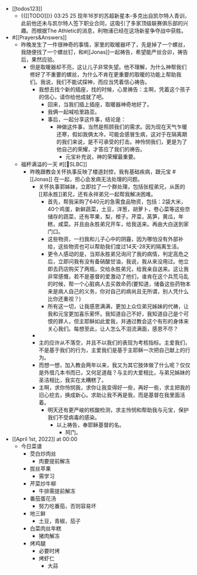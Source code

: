 - [[todos123]]
    - {{[[TODO]]}} 03:25 25 现年16岁的苏超新星本-多克出自凯尔特人青训，此前他还未与凯尔特人签下职业合同，这吸引了多家顶级联赛俱乐部的兴趣。而根据The Athletic的消息，利物浦已经在这场新星争夺战中获胜。
-  #[[Prayers&Answers]]
    - 昨晚发生了一件很神奇的事情，家里的取暖器坏了，先是掉了一个螺丝，我随便找了一个螺丝钉，和#[[Jonas]]一起祷告，希望能严丝合卯，祷告后，果然应验。
        - 但是取暖器却不亮，这让儿子非常失望。他不理解，为什么神帮我们修好了不重要的螺丝，为什么不肯在更重要的取暖的功能上帮助我们。我说，我们不能试探神，而应当凭着信心祷告。
            - 我想去找个新的插座，找的时候，心里祷告：主啊，凭着这个孩子的信心，请你给他成就了吧。
                - 回来，当我们插上插座，取暖器神奇地好了。
                - 我俩一起喊哈里路亚。
                - 事后，一起分享这件事，结论是：
                    - 神做这件事，当然是照顾我们的需求。因为现在天气乍暖还寒，假如我俩太冷，可能会感冒生病，这对于在隔离期的我们来说，是不可承受的打击。神怜悯我们，更是为了他自己的荣耀，才答应了我们的祷告。
                        - 元宝补充说，神的荣耀最重要。
    - 福杯满溢的一天 #[[SLBC]]
        - 昨晚跟教会关怀执事反映了楼道封控，我有基础疾病，跟元宝 #[[Jonas]] 在一起，担心会发病无法处理的问题。
            - 关怀执事郭姊妹，立即拉了一个群处理，包括张程弟兄，从医的[[郑永胜]]弟兄，还有永祥弟兄一起帮我解决困难。
                - 首先，帮我采购了640元的急需食品物资，包括：2袋大米，40个鸡蛋，新鲜蔬菜，土豆，洋葱，胡萝卜，卷心菜等这些奈储存的蔬菜，还有苹果，梨，橙子。芹菜，莴笋，黄瓜，年糕，咸菜。并且由永胜弟兄开车，给我送来。再由大白送到家门口。
                - 这些物资，一扫我和儿子心中的阴霾，因为哪怕没有外部补给，这些物资也可以帮助我们度过14天-28天的隔离生活。
                - 更令人感动的是，当郑永胜弟兄询问了我的病情，判定高危之后，立即问我有没有备硝酸甘油，我说，我从来没用过。他立即去药店购买了两瓶，交给永胜弟兄，给我亲自送来。这让我非常感慨，若不是基督的爱激动了他们，谁肯在这个兵荒马乱的时候，帮一个心脏病人去买救命药(要知道，储备这些药物本来是病人自己的义务，你对自己的病尚且无所谓，别人凭什么比你还重视？)
                - 所有这一切，让我感恩满满，更加上众位弟兄姊妹的代祷，让我和元宝更加喜乐萦怀。我知道自己不好，我知道自己是个可恨的罪人，但主耶稣如此爱我，并通过教会这个有形的身体来关心我们。每想至此，让人怎么不泪流满面，感恩不尽？
            - 
            - 主的应许从不落空，并且不以我们的表现为考核指标。主爱我们，不是基于我们的行为，主爱我们是基于主耶稣一次把自己献上的行为。
            - 而想一想，加入教会两年以来，我又为其它肢体做了什么呢？仅仅是外借几本书而已，又何足道哉？与主的大爱相比，与弟兄姊妹的圣洁相比，我实在太糟糕了。
            - 主啊，求你怜悯我，求你让我变得好一些，再好一些，求主把我的旧心挖去，换成新心。求助让我不再是我，而是基督在我里面活着。
                - 明天还有更严峻的核酸检测，求主怜悯和帮助我与元宝，保护我们不受病毒的感染。
                    - 以上祷告，奉耶稣基督的名。
                        - 阿门。
- [[April 1st, 2022]] at 00:00
    - 今日菜谱
        - 茭白炒肉丝
            - 肉要提前解冻
        - 拔丝苹果
            - 需学习
        - 芹菜炒牛柳
            - 牛排需提前解冻
        - 番茄蛋花汤
            - 努力吃番茄，否则容易坏
        - 地三鲜
            - 土豆，青椒，茄子
        - 白菜肉丝年糕
            - 猪肉解冻
        - 烤鸡腿
            - 必要时烤
            - 烤虾仁
                - 大蒜
